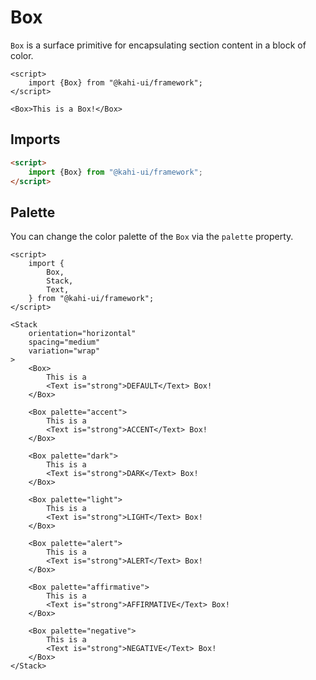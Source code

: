 # Box

`Box` is a surface primitive for encapsulating section content in a block of color.

```svelte repl Box Preview
<script>
    import {Box} from "@kahi-ui/framework";
</script>

<Box>This is a Box!</Box>
```

## Imports

```html default Box Imports
<script>
    import {Box} from "@kahi-ui/framework";
</script>
```

## Palette

You can change the color palette of the `Box` via the `palette` property.

```svelte repl Box Palette
<script>
    import {
        Box,
        Stack,
        Text,
    } from "@kahi-ui/framework";
</script>

<Stack
    orientation="horizontal"
    spacing="medium"
    variation="wrap"
>
    <Box>
        This is a
        <Text is="strong">DEFAULT</Text> Box!
    </Box>

    <Box palette="accent">
        This is a
        <Text is="strong">ACCENT</Text> Box!
    </Box>

    <Box palette="dark">
        This is a
        <Text is="strong">DARK</Text> Box!
    </Box>

    <Box palette="light">
        This is a
        <Text is="strong">LIGHT</Text> Box!
    </Box>

    <Box palette="alert">
        This is a
        <Text is="strong">ALERT</Text> Box!
    </Box>

    <Box palette="affirmative">
        This is a
        <Text is="strong">AFFIRMATIVE</Text> Box!
    </Box>

    <Box palette="negative">
        This is a
        <Text is="strong">NEGATIVE</Text> Box!
    </Box>
</Stack>
```
